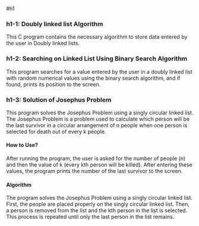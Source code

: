 #h1
<h3>h1-1: Doubly linked list Algorithm</h3>
This C program contains the necessary algorithm to store data entered by the user in Doubly linked lists.

<h3>h1-2: Searching on Linked List Using Binary Search Algorithm</h3>
This program searches for a value entered by the user in a doubly linked list with random numerical values using the binary search algorithm, and if found, prints its position to the screen.

<h3>h1-3: Solution of Josephus Problem</h3>
This program solves the Josephus Problem using a singly circular linked list. The Josephus Problem is a problem used to calculate which person will be the last survivor in a circular arrangement of n people when one person is selected for death out of every k people.</br>
<h4>How to Use?</h4>
After running the program, the user is asked for the number of people (n) and then the value of k (every kth person will be killed). After entering these values, the program prints the number of the last survivor to the screen.</br>
<h4>Algorithm</h4>
The program solves the Josephus Problem using a singly circular linked list. First, the people are placed properly on the singly circular linked list. Then, a person is removed from the list and the kth person in the list is selected. This process is repeated until only the last person in the list remains.
